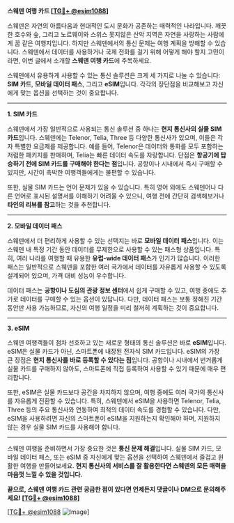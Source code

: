 **스웨덴 여행 카드 [[TG💪+ @esim1088](https://t.me/s/esim1088)]**

스웨덴은 자연의 아름다움과 현대적인 도시 문화가 공존하는 매력적인 나라입니다. 깨끗한 호수와 숲, 그리고 노르웨이와 스위스 못지않은 산악 지역은 자연을 사랑하는 사람에게 꿈 같은 여행지입니다. 하지만 스웨덴에서의 통신 문제는 여행 계획을 방해할 수 있습니다. 스웨덴에서 데이터를 사용하거나 국제 전화를 걸기 위해 어떻게 해야 할지 고민이라면, 이번 글에서 소개할 **스웨덴 여행 카드**에 주목하세요.

스웨덴에서 유용하게 사용할 수 있는 통신 솔루션은 크게 세 가지로 나눌 수 있습니다: **SIM 카드**, **모바일 데이터 패스**, 그리고 **eSIM**입니다. 각각의 장단점을 비교해보고 자신에게 맞는 옵션을 선택하는 것이 중요합니다.

---

**1. SIM 카드**

스웨덴에서 가장 일반적으로 사용되는 통신 솔루션 중 하나는 **현지 통신사의 실물 SIM 카드**입니다. 스웨덴에는 Telenor, Telia, Three 등 다양한 통신사가 있으며, 이들은 각자 특별한 요금제를 제공합니다. 예를 들어, Telenor은 데이터와 통화를 모두 포함하는 저렴한 패키지를 판매하며, Telia는 빠른 데이터 속도를 자랑합니다. 단점은 **항공기에 탑승하기 전에 SIM 카드를 구매해야 한다는 점**입니다. 공항이나 시내에서 즉시 구매할 수 있지만, 시간이 촉박한 여행객들에게는 불편할 수 있습니다.

또한, 실물 SIM 카드는 언어 문제가 있을 수 있습니다. 특히 영어 외에도 스웨덴어나 다른 언어로 표시된 설명서를 이해하기 어려울 수 있으니, 여행 전에 간단히 검색해보거나 **타인의 리뷰를 참고**하는 것을 추천합니다.

---

**2. 모바일 데이터 패스**

스웨덴에서 더 편리하게 사용할 수 있는 선택지는 바로 **모바일 데이터 패스**입니다. 이는 스웨덴 내 특정 기간 동안 데이터를 무제한으로 사용할 수 있는 패스형 상품입니다. 특히, 여러 나라를 여행할 때 유용한 **유럽-wide 데이터 패스**가 인기가 많습니다. 이러한 패스는 일반적으로 스웨덴을 포함한 여러 국가에서 데이터를 자유롭게 사용할 수 있도록 설계되어 있으며, 가격 대비 성능이 우수합니다.

데이터 패스는 **공항이나 도심의 관광 정보 센터**에서 쉽게 구매할 수 있고, 여행 중에도 추가로 데이터를 구매할 수 있는 옵션이 있답니다. 다만, 데이터 패스는 보통 정해진 기간 동안만 사용 가능하므로, 자신의 여행 일정을 미리 철저히 계획하는 것이 중요합니다.

---

**3. eSIM**

스웨덴 여행객들이 점차 선호하고 있는 새로운 형태의 통신 솔루션은 바로 **eSIM**입니다. eSIM은 실물 카드가 아닌, 스마트폰에 내장된 전자식 SIM 카드입니다. eSIM의 가장 큰 장점은 **현지 통신사를 바로 등록할 수 있다는 점**입니다. 공항이나 시내에서 번거롭게 실물 카드를 구매하지 않아도, 스마트폰에 직접 등록하여 사용할 수 있기 때문에 매우 편리합니다.

또한, eSIM은 실물 카드보다 공간을 차지하지 않으며, 여행 중에도 여러 국가의 통신사를 자유롭게 전환할 수 있습니다. 특히, 스웨덴에서 eSIM을 사용하면 Telenor, Telia, Three 등의 주요 통신사와 연동하여 최적의 데이터 속도를 경험할 수 있습니다. 다만, eSIM을 사용하려면 자신의 스마트폰이 eSIM을 지원하는지 확인해야 하며, 지원하지 않는 경우 실물 SIM 카드를 사용해야 합니다.

---

스웨덴 여행을 준비하면서 가장 중요한 것은 **통신 문제 해결**입니다. 실물 SIM 카드, 모바일 데이터 패스, 또는 eSIM 중 자신에게 맞는 옵션을 선택하여 스웨덴에서 즐겁고 원활한 여행을 만들어보세요. **현지 통신사의 서비스를 잘 활용한다면 스웨덴의 모든 매력을 마음껏 느낄 수 있을 것입니다.**

**끝으로, 스웨덴 여행 카드 관련 궁금한 점이 있다면 언제든지 댓글이나 DM으로 문의해주세요! [[TG💪+ @esim1088](https://t.me/s/esim1088)]**

[[TG💪+ @esim1088](https://t.me/s/esim1088) ![Image](https://i.postimg.cc/Y0z9fWf4/image.png)]